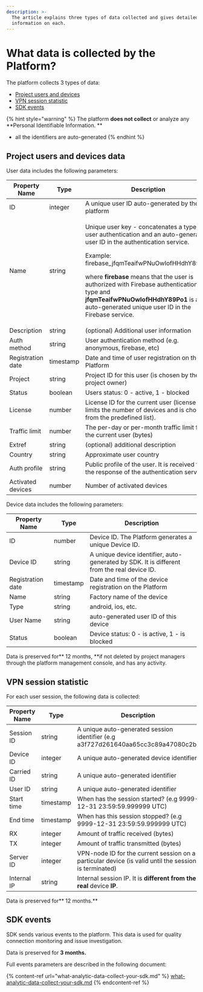 ```yaml
---
description: >-
  The article explains three types of data collected and gives detailed
  information on each.
---
```


# What data is collected by the Platform?

The platform collects 3 types of data:

* [Project users and devices](what-data-collect-the-platform.md#project-users-and-devices-data)
* [VPN session statistic](what-data-collect-the-platform.md#vpn-session-statistic)
* [SDK events](what-data-collect-the-platform.md#sdk-events)

{% hint style="warning" %}
The platform **does not collect** or analyze any **Personal Identifiable Information. **

* all the identifiers are auto-generated
{% endhint %}

## Project users and devices data

User data includes the following parameters:

| **Property Name** | **Type**  | **Description**                                                                                                                                                                                                                                                                                                                                                                                                                                 |
| ----------------- | --------- | ----------------------------------------------------------------------------------------------------------------------------------------------------------------------------------------------------------------------------------------------------------------------------------------------------------------------------------------------------------------------------------------------------------------------------------------------- |
| ID                | integer   | A unique user ID auto-generated by the platform                                                                                                                                                                                                                                                                                                                                                                                                 |
| Name              | string    | <p>Unique user key - concatenates a type of user authentication and an auto-generated user ID in the authentication service.</p><p> </p><p>Example: firebase_jfqmTeaifwPNuOwIofHHdhY89Po1</p><p></p><p>where<em> </em><strong>firebase</strong> means that the user is authorized with Firebase authentication type and<em> </em><strong>jfqmTeaifwPNuOwIofHHdhY89Po1</strong> is an auto-generated unique user ID in the Firebase service.</p> |
| Description       | string    | (optional) Additional user information                                                                                                                                                                                                                                                                                                                                                                                                          |
| Auth method       | string    | User authentication method (e.g. anonymous, firebase, etc)                                                                                                                                                                                                                                                                                                                                                                                      |
| Registration date | timestamp | Date and time of user registration on the Platform                                                                                                                                                                                                                                                                                                                                                                                              |
| Project           | string    | Project ID for this user (is chosen by the project owner)                                                                                                                                                                                                                                                                                                                                                                                       |
| Status            | boolean   | Users status: 0 - active, 1 - blocked                                                                                                                                                                                                                                                                                                                                                                                                           |
| License           | number    | License ID for the current user (license limits the number of devices and is chosen from the predefined list).                                                                                                                                                                                                                                                                                                                                  |
| Traffic limit     | number    | The per-day or per-month traffic limit for the current user (bytes)                                                                                                                                                                                                                                                                                                                                                                             |
| Extref            | string    | (optional) additional description                                                                                                                                                                                                                                                                                                                                                                                                               |
| Country           | string    | Approximate user country                                                                                                                                                                                                                                                                                                                                                                                                                        |
| Auth profile      | string    | Public profile of the user. It is received from the response of the authentication service.                                                                                                                                                                                                                                                                                                                                                     |
| Activated devices | number    | Number of activated devices                                                                                                                                                                                                                                                                                                                                                                                                                     |

Device data includes the following parameters:

| **Property Name** | **Type**  | **Description**                                                                             |
| ----------------- | --------- | ------------------------------------------------------------------------------------------- |
| ID                | number    | Device ID. The Platform generates a unique Device ID.                                       |
| Device ID         | string    | A unique device identifier, auto-generated by SDK. It is different from the real device ID. |
| Registration date | timestamp | Date and time of the device registration on the Platform                                    |
| Name              | string    | Factory name of the device                                                                  |
| Type              | string    | android, ios, etc.                                                                          |
| User Name         | string    | auto-generated user ID of this device                                                       |
| Status            | boolean   | Device status: 0 -  is active, 1 - is blocked                                               |

Data is preserved for** 12 months, **if not deleted by project managers through the platform management console, and has any activity.

## VPN session statistic

For each user session, the following data is collected:

| **Property Name** | **Type**  | **Description**                                                                                       |
| ----------------- | --------- | ----------------------------------------------------------------------------------------------------- |
| Session ID        | string    | A unique auto-generated session identifier (e.g a3f727d261640aa65cc3c89a47080c2b)                     |
| Device ID         | integer   | A unique auto-generated device identifier                                                             |
| Carried ID        | string    | A unique auto-generated identifier                                                                    |
| User ID           | string    | A unique auto-generated identifier                                                                    |
| Start time        | timestamp | When has the session started? (e.g 9999-12-31 23:59:59.999999 UTC)                                    |
| End time          | timestamp | When has this session stopped? (e.g 9999-12-31 23:59:59.999999 UTC)                                   |
| RX                | integer   | Amount of traffic received (bytes)                                                                    |
| TX                | integer   | Amount of traffic transmitted (bytes)                                                                 |
| Server ID         | integer   | VPN-node ID for the current session on a particular device (is valid until the session is terminated) |
| Internal IP       | string    | Internal session IP. It is **different** **from the real** device **IP**.                             |

Data is preserved for** 12 months.**

## SDK events

SDK sends various events to the platform. This data is used for quality connection monitoring and issue investigation. &#x20;

Data is preserved for **3 months.**

Full events parameters are described in the following document:

{% content-ref url="what-analytic-data-collect-your-sdk.md" %}
[what-analytic-data-collect-your-sdk.md](what-analytic-data-collect-your-sdk.md)
{% endcontent-ref %}
